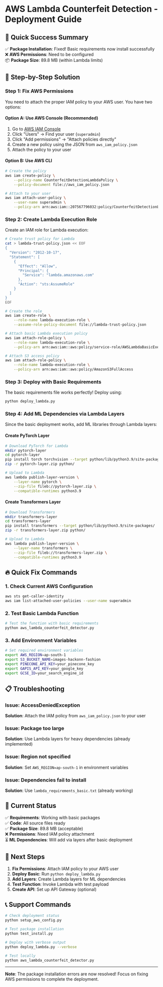 # AWS Lambda Counterfeit Detection - Deployment Guide

## 🚀 Quick Success Summary

✅ **Package Installation**: Fixed! Basic requirements now install successfully  
❌ **AWS Permissions**: Need to be configured  
📦 **Package Size**: 89.8 MB (within Lambda limits)  

## 🔧 Step-by-Step Solution

### Step 1: Fix AWS Permissions

You need to attach the proper IAM policy to your AWS user. You have two options:

#### Option A: Use AWS Console (Recommended)
1. Go to [AWS IAM Console](https://console.aws.amazon.com/iam/)
2. Click "Users" → Find your user (`superadmin`)
3. Click "Add permissions" → "Attach policies directly"
4. Create a new policy using the JSON from `aws_iam_policy.json`
5. Attach the policy to your user

#### Option B: Use AWS CLI
```bash
# Create the policy
aws iam create-policy \
    --policy-name CounterfeitDetectionLambdaPolicy \
    --policy-document file://aws_iam_policy.json

# Attach to your user
aws iam attach-user-policy \
    --user-name superadmin \
    --policy-arn arn:aws:iam::207567796032:policy/CounterfeitDetectionLambdaPolicy
```

### Step 2: Create Lambda Execution Role

Create an IAM role for Lambda execution:

```bash
# Create trust policy for Lambda
cat > lambda-trust-policy.json << EOF
{
  "Version": "2012-10-17",
  "Statement": [
    {
      "Effect": "Allow",
      "Principal": {
        "Service": "lambda.amazonaws.com"
      },
      "Action": "sts:AssumeRole"
    }
  ]
}
EOF

# Create the role
aws iam create-role \
    --role-name lambda-execution-role \
    --assume-role-policy-document file://lambda-trust-policy.json

# Attach basic Lambda execution policy
aws iam attach-role-policy \
    --role-name lambda-execution-role \
    --policy-arn arn:aws:iam::aws:policy/service-role/AWSLambdaBasicExecutionRole

# Attach S3 access policy
aws iam attach-role-policy \
    --role-name lambda-execution-role \
    --policy-arn arn:aws:iam::aws:policy/AmazonS3FullAccess
```

### Step 3: Deploy with Basic Requirements

The basic requirements file works perfectly! Deploy using:

```bash
python deploy_lambda.py
```

### Step 4: Add ML Dependencies via Lambda Layers

Since the basic deployment works, add ML libraries through Lambda layers:

#### Create PyTorch Layer
```bash
# Download PyTorch for Lambda
mkdir pytorch-layer
cd pytorch-layer
pip install torch torchvision --target python/lib/python3.9/site-packages/
zip -r pytorch-layer.zip python/

# Upload to Lambda
aws lambda publish-layer-version \
    --layer-name pytorch \
    --zip-file fileb://pytorch-layer.zip \
    --compatible-runtimes python3.9
```

#### Create Transformers Layer
```bash
# Download Transformers
mkdir transformers-layer
cd transformers-layer
pip install transformers --target python/lib/python3.9/site-packages/
zip -r transformers-layer.zip python/

# Upload to Lambda
aws lambda publish-layer-version \
    --layer-name transformers \
    --zip-file fileb://transformers-layer.zip \
    --compatible-runtimes python3.9
```

## 🔥 Quick Fix Commands

### 1. Check Current AWS Configuration
```bash
aws sts get-caller-identity
aws iam list-attached-user-policies --user-name superadmin
```

### 2. Test Basic Lambda Function
```bash
# Test the function with basic requirements
python aws_lambda_counterfeit_detector.py
```

### 3. Add Environment Variables
```bash
# Set required environment variables
export AWS_REGION=ap-south-1
export S3_BUCKET_NAME=images-hackonn-fashion
export PINECONE_API_KEY=your_pinecone_key
export GAPIS_API_KEY=your_google_key
export GCSE_ID=your_search_engine_id
```

## 📋 Troubleshooting

### Issue: AccessDeniedException
**Solution**: Attach the IAM policy from `aws_iam_policy.json` to your user

### Issue: Package too large
**Solution**: Use Lambda layers for heavy dependencies (already implemented)

### Issue: Region not specified
**Solution**: Set `AWS_REGION=ap-south-1` in environment variables

### Issue: Dependencies fail to install
**Solution**: Use `lambda_requirements_basic.txt` (already working)

## 🎯 Current Status

✅ **Requirements**: Working with basic packages  
✅ **Code**: All source files ready  
✅ **Package Size**: 89.8 MB (acceptable)  
❌ **Permissions**: Need IAM policy attachment  
⏳ **ML Dependencies**: Will add via layers after basic deployment  

## 🚀 Next Steps

1. **Fix Permissions**: Attach IAM policy to your AWS user
2. **Deploy Basic**: Run `python deploy_lambda.py` 
3. **Add Layers**: Create Lambda layers for ML dependencies
4. **Test Function**: Invoke Lambda with test payload
5. **Create API**: Set up API Gateway (optional)

## 📞 Support Commands

```bash
# Check deployment status
python setup_aws_config.py

# Test package installation
python test_install.py

# Deploy with verbose output
python deploy_lambda.py --verbose

# Test locally
python aws_lambda_counterfeit_detector.py
```

---

**Note**: The package installation errors are now resolved! Focus on fixing AWS permissions to complete the deployment. 